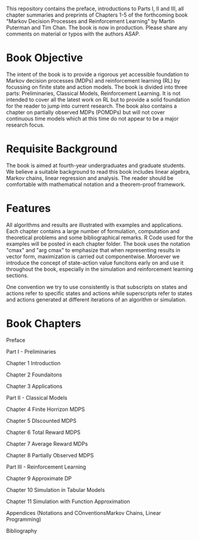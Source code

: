 This repository contains the preface, introductions to Parts I, II and III, all   chapter summaries and preprints of Chapters 1-5  of the forthcoming book "Markov Decision Processes and Reinforcement Learning" by Martin Puterman and Tim Chan. The book is now in production. Please share any comments on material or typos with the authors ASAP.

# Book Objective 

The intent of the book is to provide a rigorous yet accessible foundation to Markov decision processes (MDPs) and reinforcement learning (RL) by focussing on finite state and action models.  The book is divided into three parts: Preliminaries, Classical Models, Reinforcement Learning. It is not intended to cover all the latest work on RL but to provide a solid foundation for the reader to jump into current research.   The book also contains a chapter on partially observed MDPs (POMDPs) but will not cover continuous time models which at this time do not appear to be a major research focus. 

# Requisite Background

The book is aimed at fourth-year undergraduates and graduate students.
We believe a suitable background to read this book includes linear algebra,  Markov chains, linear regression and analysis. 
The reader should be comfortable with mathematical notation and a theorem-proof framework.

# Features

All algorithms and results are illustrated with examples and applications.  Each chapter  contains a large number of formulation, computation  and theoretical problems and some bibliographical  remarks.  R Code   used for the examples will be posted in each chapter folder. 
The book uses the notation "cmax" and "arg cmax" to emphasize that when representing results in vector form, maximization is carried out componentwise.
Moroever we introduce the concept of state-action value funcitons early on and use it throughout the book, especially in the simulation and reinforcement learning sections.

One convention we try to use consistently is that subscripts on states and actions refer to specific states and actions while superscripts refer to states and actions generated at different iterations of an  algorithm or   simulation.

# Book Chapters

Preface

Part I - Preliminaries

Chapter 1 Introduction
  
Chapter 2 Foundaitons

Chapter 3 Applications

Part II - Classical Models

  Chapter 4 Finite Horrizon MDPS
  
  Chapter 5 DIscounted MDPS
  
  Chapter 6 Total Reward MDPS
  
  Chapter 7 Average Reward MDPs
  
  Chapter 8 Partially Observed MDPS

Part III - Reinforcement Learning
  
  Chapter 9 Approximate DP
  
  Chapter 10 Simulation in Tabular Models
  
  Chapter 11 Simulation with Function Approximation
  
Appendices (Notations and COnventionsMarkov Chains, Linear Programming)

Bibliography
